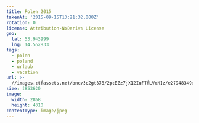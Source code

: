 ```yaml
---
title: Polen 2015
takenAt: '2015-09-15T13:21:32.000Z'
rotation: 0
license: Attribution-NoDerivs License
geo:
  lat: 53.943999
  lng: 14.552833
tags:
  - polen
  - poland
  - urlaub
  - vacation
url: >-
  //images.ctfassets.net/bncv3c2gt878/2pcEZz7jX12IuFTfLVxNIz/e27948349edc6a4ec4f0edac868bf2a2/polen-2015_25329017123_o
size: 2853620
image:
  width: 2868
  height: 4310
contentType: image/jpeg
---
```


